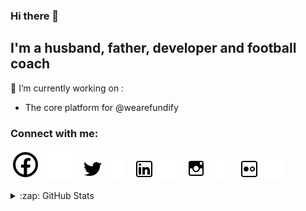 ### Hi there 👋

<!--
**AndrewAllison/andrewallison** is a ✨ _special_ ✨ repository because its `README.md` (this file) appears on your GitHub profile.

Here are some ideas to get you started:

- 🔭 I’m currently working on ...
- 🌱 I’m currently learning ...
- 👯 I’m looking to collaborate on ...
- 🤔 I’m looking for help with ...
- 💬 Ask me about ...
- 📫 How to reach me: ...
- 😄 Pronouns: ...
- ⚡ Fun fact: ...
-->

## I'm a husband, father, developer and football coach

🔭 I’m currently working on :
* The core platform for @wearefundify

### Connect with me:

[![website](./img/icons8-facebook.svg)](https://www.facebook.com/andrew.allison.10/#gh-light-mode-only)
[![website](./img/icons8-facebook_light.svg)](https://www.facebook.com/andrew.allison.10/#gh-dark-mode-only)
&nbsp;&nbsp;
[![website](./img/icons8-twitter.svg)](https://twitter.com/AndrewAllison#gh-light-mode-only)
[![website](./img/icons8-twitter_light.svg)](https://twitter.com/AndrewAllison#gh-dark-mode-only)
&nbsp;&nbsp;
[![website](./img/icons8-linkedin.svg)](https://www.linkedin.com/in/andrewallison0411/#gh-light-mode-only)
[![website](./img/icons8-linkedin_light.svg)](https://www.linkedin.com/in/andrewallison0411/#gh-dark-mode-only)
&nbsp;&nbsp;
[![website](./img/icons8-instagram-old.svg)](https://www.instagram.com/andrewallison/#gh-light-mode-only)
[![website](./img/icons8-instagram-old_light.svg)](https://www.instagram.com/andrewallison/#gh-dark-mode-only)
&nbsp;&nbsp;
[![website](./img/icons8-flickr.svg)](https://www.flickr.com/photos/8462033@N06/#gh-light-mode-only)
[![website](./img/icons8-flickr_light.svg)](https://www.flickr.com/photos/8462033@N06/#gh-dark-mode-only)

<details>
  <summary>:zap: GitHub Stats</summary>

  <img align="left" alt="Andrew Allison's GitHub Stats" src="https://github-readme-stats.vercel.app/api?username=AndrewAllison&show_icons=true&hide_border=false&title_color=ff652f&icon_color=FFE400&bg_color=09131B&text_color=ffffff&border_color=0c1a25" />

</details>

[flickr]: https://www.flickr.com/photos/8462033@N06/
[twitter]: https://twitter.com/AndrewAllison
[instagram]: https://instagram.com/AndrewAllison
[linkedin]: https://linkedin.com/in/codeSTACKr